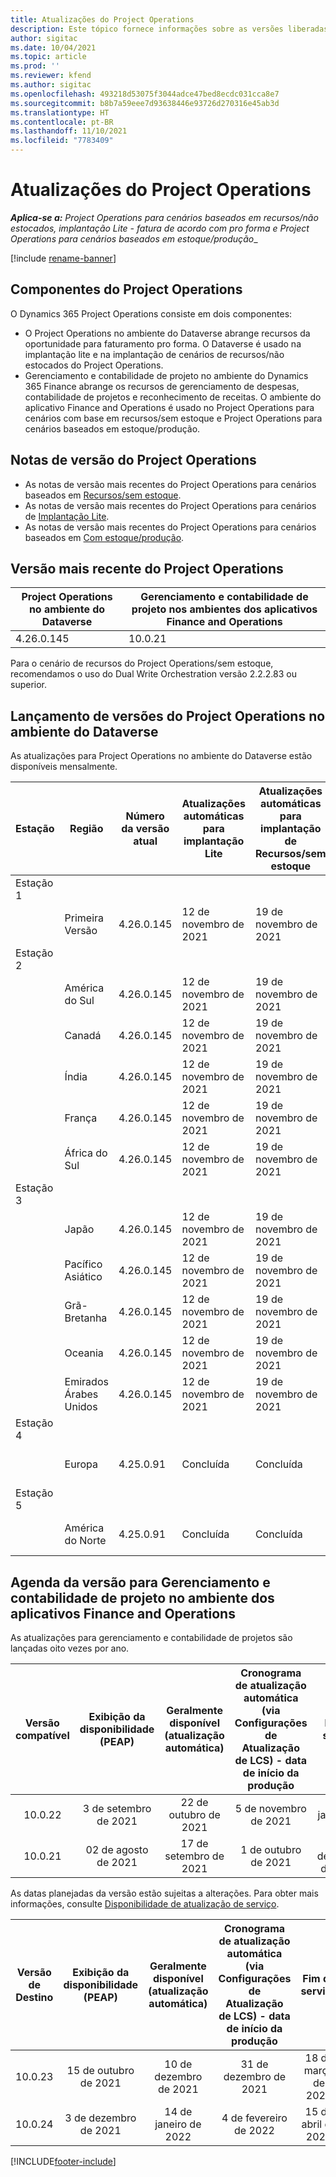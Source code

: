 ```yaml
---
title: Atualizações do Project Operations
description: Este tópico fornece informações sobre as versões liberadas do Dynamics 365 Project Operations.
author: sigitac
ms.date: 10/04/2021
ms.topic: article
ms.prod: ''
ms.reviewer: kfend
ms.author: sigitac
ms.openlocfilehash: 493218d53075f3044adce47bed8ecdc031cca8e7
ms.sourcegitcommit: b8b7a59eee7d93638446e93726d270316e45ab3d
ms.translationtype: HT
ms.contentlocale: pt-BR
ms.lasthandoff: 11/10/2021
ms.locfileid: "7783409"
---
```

# <a name="project-operations-updates"></a>Atualizações do Project Operations

_**Aplica-se a:** Project Operations para cenários baseados em recursos/não estocados, implantação Lite - fatura de acordo com pro forma e Project Operations para cenários baseados em estoque/produção__

[!include [rename-banner](~/includes/cc-data-platform-banner.md)]

## <a name="project-operations-components"></a>Componentes do Project Operations

O Dynamics 365 Project Operations consiste em dois componentes:

- O Project Operations no ambiente do Dataverse abrange recursos da oportunidade para faturamento pro forma. O Dataverse é usado na implantação lite e na implantação de cenários de recursos/não estocados do Project Operations.
- Gerenciamento e contabilidade de projeto no ambiente do Dynamics 365 Finance abrange os recursos de gerenciamento de despesas, contabilidade de projetos e reconhecimento de receitas. O ambiente do aplicativo Finance and Operations é usado no Project Operations para cenários com base em recursos/sem estoque e Project Operations para cenários baseados em estoque/produção.

## <a name="project-operations-release-notes"></a>Notas de versão do Project Operations
- As notas de versão mais recentes do Project Operations para cenários baseados em [Recursos/sem estoque](whats-new-oct-2021-resource-based.md).
- As notas de versão mais recentes do Project Operations para cenários de [Implantação Lite](../pro/whats-new/whats-new-oct-2021-lite.md).
- As notas de versão mais recentes do Project Operations para cenários baseados em [Com estoque/produção](../prod-pma/whats-new/whats-new-jul-2021-stocked.md).

## <a name="project-operations-latest-version"></a>Versão mais recente do Project Operations

| Project Operations no ambiente do Dataverse | Gerenciamento e contabilidade de projeto nos ambientes dos aplicativos Finance and Operations | 
| --- | --- |
| 4.26.0.145 | 10.0.21 |

Para o cenário de recursos do Project Operations/sem estoque, recomendamos o uso do Dual Write Orchestration versão 2.2.2.83 ou superior.

## <a name="release-schedule-for-project-operations-on-dataverse-environment"></a>Lançamento de versões do Project Operations no ambiente do Dataverse

As atualizações para Project Operations no ambiente do Dataverse estão disponíveis mensalmente. 

| Estação | Região | Número da versão atual | Atualizações automáticas para implantação Lite | Atualizações automáticas para implantação de Recursos/sem estoque | Número da próxima versão | Próxima versão disponível ao público |
|-----------|-----------------------|-----------------|--------------------|---------------------|---------------------|---------------------|
| Estação 1 |   &nbsp;              |    &nbsp;       | &nbsp;             |      &nbsp;         |      &nbsp;         |      &nbsp;         |
|   &nbsp;  | Primeira Versão         |  4.26.0.145     | 12 de novembro de 2021  | 19 de novembro de 2021   | TBD                 | 03 de dezembro de 2021   |
| Estação 2 |   &nbsp;              |    &nbsp;       | &nbsp;             |      &nbsp;         |      &nbsp;         |      &nbsp;         |
|   &nbsp;  | América do Sul         |  4.26.0.145     | 12 de novembro de 2021  | 19 de novembro de 2021   | TBD                 | 03 de dezembro de 2021   |
|   &nbsp;  | Canadá                |  4.26.0.145     | 12 de novembro de 2021  | 19 de novembro de 2021   | TBD                 | 03 de dezembro de 2021   |
|   &nbsp;  | Índia                 |  4.26.0.145     | 12 de novembro de 2021  | 19 de novembro de 2021   | TBD                 | 03 de dezembro de 2021   |
|   &nbsp;  | França                |  4.26.0.145     | 12 de novembro de 2021  | 19 de novembro de 2021   | TBD                 | 03 de dezembro de 2021   |
|   &nbsp;  | África do Sul          |  4.26.0.145     | 12 de novembro de 2021  | 19 de novembro de 2021   | TBD                 | 03 de dezembro de 2021   |
| Estação 3 |      &nbsp;           |     &nbsp;      |     &nbsp;         |      &nbsp;         |      &nbsp;         |      &nbsp;         |
|   &nbsp;  | Japão                 |  4.26.0.145     | 12 de novembro de 2021  | 19 de novembro de 2021   | TBD                 | 10 de dezembro de 2021   |
|   &nbsp;  | Pacífico Asiático          |  4.26.0.145     | 12 de novembro de 2021  | 19 de novembro de 2021   | TBD                 | 10 de dezembro de 2021   |
|   &nbsp;  | Grã-Bretanha         |  4.26.0.145     | 12 de novembro de 2021  | 19 de novembro de 2021   | TBD                 | 10 de dezembro de 2021   |
|   &nbsp;  | Oceania               |  4.26.0.145     | 12 de novembro de 2021  | 19 de novembro de 2021   | TBD                 | 10 de dezembro de 2021   |
|   &nbsp;  | Emirados Árabes Unidos  |  4.26.0.145     | 12 de novembro de 2021  | 19 de novembro de 2021   | TBD                 | 10 de dezembro de 2021   |
| Estação 4 |     &nbsp;            |     &nbsp;      |     &nbsp;         |      &nbsp;         |      &nbsp;         |      &nbsp;         |
|   &nbsp;  | Europa                |  4.25.0.91      | Concluída           | Concluída            | 4.26.0.145          | 12 de novembro de 2021   |
| Estação 5 |     &nbsp;            |     &nbsp;      |     &nbsp;         |      &nbsp;         |      &nbsp;         |      &nbsp;         |
|   &nbsp;  | América do Norte         |  4.25.0.91      | Concluída           | Concluída            | 4.26.0.145          | 19 de novembro de 2021   |


## <a name="release-schedule-for-project-management-and-accounting-in-the-finance-and-operations-apps-environment"></a>Agenda da versão para Gerenciamento e contabilidade de projeto no ambiente dos aplicativos Finance and Operations

As atualizações para gerenciamento e contabilidade de projetos são lançadas oito vezes por ano.

|Versão compatível| Exibição da disponibilidade (PEAP) | Geralmente disponível (atualização automática) | Cronograma de atualização automática (via Configurações de Atualização de LCS) - data de início da produção |   Fim do serviço   |
|:---------------:|:---------------------------:|:---------------------------------:|:--------------------------------------------------------------------:|:------------------:|
|     10.0.22     |      3 de setembro de 2021      |        22 de outubro de 2021           |                          5 de novembro de 2021                            | 14 de janeiro de 2022   |
|    10.0.21      |         02 de agosto de 2021     |           17 de setembro de 2021      |                             1 de outubro de 2021                          |  10 de dezembro de 2021 |


As datas planejadas da versão estão sujeitas a alterações. Para obter mais informações, consulte [Disponibilidade de atualização de serviço](/dynamics365/fin-ops-core/fin-ops/get-started/public-preview-releases?toc=%2fdynamics365%2ffinance%2ftoc.json).

|Versão de Destino | Exibição da disponibilidade (PEAP) | Geralmente disponível (atualização automática) | Cronograma de atualização automática (via Configurações de Atualização de LCS) - data de início da produção |   Fim do serviço   |
|:---------------:|:---------------------------:|:---------------------------------:|:--------------------------------------------------------------------:|:------------------:|
|     10.0.23     |      15 de outubro de 2021       |        10 de dezembro de 2021          |                          31 de dezembro de 2021                           | 18 de março de 2022     |
|     10.0.24     |      3 de dezembro de 2021       |        14 de janeiro de 2022           |                          4 de fevereiro de 2022                            | 15 de abril de 2022     |

[!INCLUDE[footer-include](../includes/footer-banner.md)]
